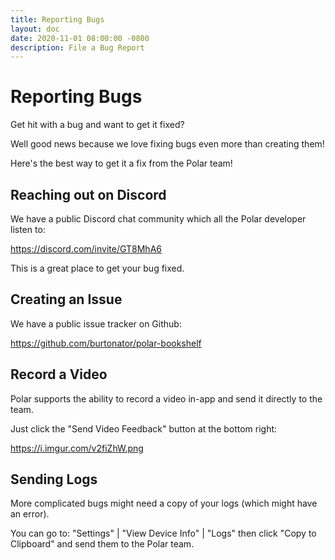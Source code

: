 ```yaml
---
title: Reporting Bugs
layout: doc
date: 2020-11-01 08:00:00 -0800
description: File a Bug Report
---
```


# Reporting Bugs

Get hit with a bug and want to get it fixed?  

Well good news because we love fixing bugs even more than creating them!

Here's the best way to get it a fix from the Polar team!

## Reaching out on Discord

We have a public Discord chat community which all the Polar developer listen to:

https://discord.com/invite/GT8MhA6

This is a great place to get your bug fixed.

## Creating an Issue

We have a public issue tracker on Github:

https://github.com/burtonator/polar-bookshelf

## Record a Video

Polar supports the ability to record a video in-app and send it directly to the team.

Just click the "Send Video Feedback" button at the bottom right:

https://i.imgur.com/v2fiZhW.png

## Sending Logs

More complicated bugs might need a copy of your logs (which might have an error).

You can go to: "Settings" | "View Device Info" | "Logs" then click "Copy to
Clipboard" and send them to the Polar team.


